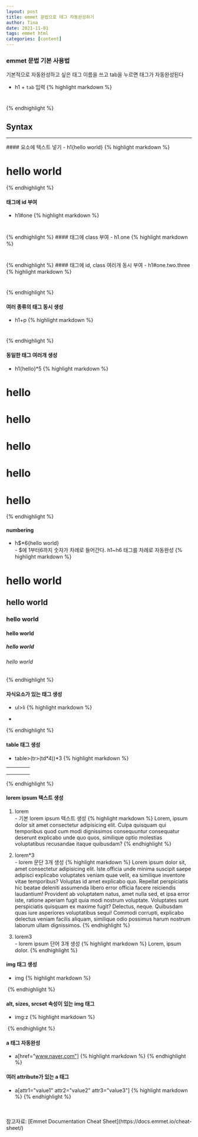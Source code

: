```yaml
---
layout: post
title: emmet 문법으로 태그 자동완성하기
author: Tina
date: 2021-11-01
tags: emmet html
categories: [content]
--- 
```


### emmet 문법 기본 사용법
기본적으로 자동완성하고 싶은 태그 이름을 쓰고 tab을 누르면 태그가 자동완성된다<br>
- h1 + `tab` 입력
{% highlight markdown %}
<h1></h1>
{% endhighlight %}

## Syntax
<hr>
#### 요소에 텍스트 넣기
- h1{hello world}
{% highlight markdown %}
<h1>hello world</h1>
{% endhighlight %}

#### 태그에 id 부여
- h1#one
{% highlight markdown %}
<h1 id="one"></h1>
{% endhighlight %}
#### 태그에 class 부여
- h1.one
{% highlight markdown %}
<h1 class="one"></h1>
{% endhighlight %}
#### 태그에 id, class 여러개 동시 부여
- h1#one.two.three
{% highlight markdown %}
<h1 id="one" class="two three"></h1>
{% endhighlight %}

#### 여러 종류의 태그 동시 생성
- h1+p
{% highlight markdown %}
<h1></h1>
<p></p>
{% endhighlight %}

#### 동일한 태그 여러개 생성
- h1{hello}*5
{% highlight markdown %}
<h1>hello</h1>
<h1>hello</h1>
<h1>hello</h1>
<h1>hello</h1>
<h1>hello</h1>
{% endhighlight %}

#### numbering
- h$*6{hello world}<br>- $에 1부터6까지 숫자가 차례로 들어간다. h1~h6 태그를 차례로 자동완성
{% highlight markdown %}
<h1>hello world</h1>
<h2>hello world</h2>
<h3>hello world</h3>
<h4>hello world</h4>
<h5>hello world</h5>
<h6>hello world</h6>
{% endhighlight %}

#### 자식요소가 있는 태그 생성
- ul>li
{% highlight markdown %}
<ul>
  <li></li>
</ul>
{% endhighlight %}

#### table 태그 생성
- table>(tr>(td*4))*3
{% highlight markdown %}
<!-- 4개의 td태그를 자식태그로 가지는 tr태그 3개를 가지는 table 태그 생성. 즉, 3행 4열 테이블을 생성한다-->
<table>
    <tr>
      <td></td>
      <td></td>
      <td></td>
      <td></td>
    </tr>
    <tr>
      <td></td>
      <td></td>
      <td></td>
      <td></td>
    </tr>
    <tr>
      <td></td>
      <td></td>
      <td></td>
      <td></td>
    </tr>
  </table>
{% endhighlight %}

#### lorem ipsum 텍스트 생성
1. lorem<br>- 기본 lorem ipsum 텍스트 생성
{% highlight markdown %}
Lorem, ipsum dolor sit amet consectetur adipisicing elit. Culpa quisquam qui temporibus quod cum modi dignissimos consequuntur consequatur deserunt explicabo unde quo quos, similique optio molestias voluptatibus recusandae itaque quibusdam?
{% endhighlight %}

2. lorem*3<br>- lorem 문단 3개 생성
{% highlight markdown %}
Lorem ipsum dolor sit, amet consectetur adipisicing elit. Iste officia unde minima suscipit saepe adipisci explicabo voluptates veniam quae velit, ea similique inventore vitae temporibus? Voluptas id amet explicabo quo.
    Repellat perspiciatis hic beatae deleniti assumenda libero error officia facere reiciendis laudantium! Provident ab voluptatem natus, amet nulla sed, et ipsa error iste, ratione aperiam fugit quia modi nostrum voluptate.
    Voluptates sunt perspiciatis quisquam ex maxime fugit? Delectus, neque. Quibusdam quas iure asperiores voluptatibus sequi! Commodi corrupti, explicabo delectus veniam facilis aliquam, similique odio possimus harum nostrum laborum ullam dignissimos.
{% endhighlight %}

3. lorem3<br>- lorem ipsum 단어 3개 생성
{% highlight markdown %}
Lorem, ipsum dolor.
{% endhighlight %}

#### img 태그 생성
- img
{% highlight markdown %}
<img src="" alt="">
{% endhighlight %}

#### alt, sizes, srcset 속성이 있는 img 태그
- img:z 
{% highlight markdown %}
<img src="" alt="" sizes="" srcset="">
{% endhighlight %}

#### a 태그 자동완성
- a[href="www.naver.com"]
{% highlight markdown %}
<a href="www.naver.com"></a>
{% endhighlight %}

#### 여러 attribute가 있는 a 태그
- a[attr1="value1" attr2="value2" attr3="value3"]
{% highlight markdown %}
<a href="" attr1="value1" attr2="value2" attr3="value3"></a>
{% endhighlight %}
<br>
<br>
참고자료: [Emmet Documentation Cheat Sheet](https://docs.emmet.io/cheat-sheet/)

